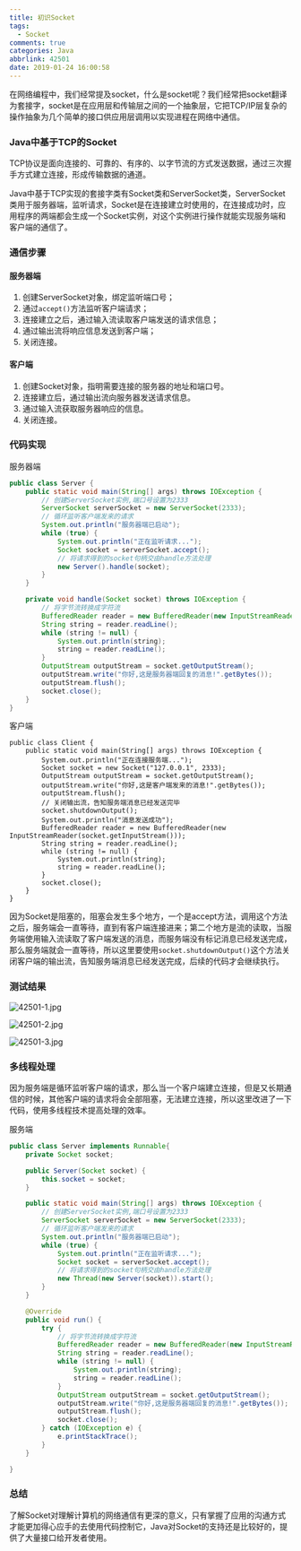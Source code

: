 ```yaml
---
title: 初识Socket
tags:
  - Socket
comments: true
categories: Java
abbrlink: 42501
date: 2019-01-24 16:00:58
---
```


在网络编程中，我们经常提及socket，什么是socket呢？我们经常把socket翻译为套接字，socket是在应用层和传输层之间的一个抽象层，它把TCP/IP层复杂的操作抽象为几个简单的接口供应用层调用以实现进程在网络中通信。

<!--more-->

### Java中基于TCP的Socket

TCP协议是面向连接的、可靠的、有序的、以字节流的方式发送数据，通过三次握手方式建立连接，形成传输数据的通道。

Java中基于TCP实现的套接字类有Socket类和ServerSocket类，ServerSocket类用于服务器端，监听请求，Socket是在连接建立时使用的，在连接成功时，应用程序的两端都会生成一个Socket实例，对这个实例进行操作就能实现服务端和客户端的通信了。

### 通信步骤

#### 服务器端

1. 创建ServerSocket对象，绑定监听端口号；
2. 通过`accept()`方法监听客户端请求；
3. 连接建立之后，通过输入流读取客户端发送的请求信息；
4. 通过输出流将响应信息发送到客户端；
5. 关闭连接。

#### 客户端

1. 创建Socket对象，指明需要连接的服务器的地址和端口号。
2. 连接建立后，通过输出流向服务器发送请求信息。
3. 通过输入流获取服务器响应的信息。
4. 关闭连接。

### 代码实现

服务器端

```java
public class Server {
    public static void main(String[] args) throws IOException {
        // 创建ServerSocket实例,端口号设置为2333
        ServerSocket serverSocket = new ServerSocket(2333);
        // 循环监听客户端发来的请求
        System.out.println("服务器端已启动");
        while (true) {
            System.out.println("正在监听请求...");
            Socket socket = serverSocket.accept();
            // 将请求得到的socket句柄交由handle方法处理
            new Server().handle(socket);
        }
    }

    private void handle(Socket socket) throws IOException {
        // 将字节流转换成字符流
        BufferedReader reader = new BufferedReader(new InputStreamReader(socket.getInputStream(), StandardCharsets.UTF_8));
        String string = reader.readLine();
        while (string != null) {
            System.out.println(string);
            string = reader.readLine();
        }
        OutputStream outputStream = socket.getOutputStream();
        outputStream.write("你好,这是服务器端回复的消息!".getBytes());
        outputStream.flush();
        socket.close();
    }
}
```

客户端

```
public class Client {
    public static void main(String[] args) throws IOException {
        System.out.println("正在连接服务端...");
        Socket socket = new Socket("127.0.0.1", 2333);
        OutputStream outputStream = socket.getOutputStream();
        outputStream.write("你好,这是客户端发来的消息!".getBytes());
        outputStream.flush();
        // 关闭输出流，告知服务端消息已经发送完毕
        socket.shutdownOutput();
        System.out.println("消息发送成功");
        BufferedReader reader = new BufferedReader(new InputStreamReader(socket.getInputStream()));
        String string = reader.readLine();
        while (string != null) {
            System.out.println(string);
            string = reader.readLine();
        }
        socket.close();
    }
}
```

因为Socket是阻塞的，阻塞会发生多个地方，一个是accept方法，调用这个方法之后，服务端会一直等待，直到有客户端连接进来；第二个地方是流的读取，当服务端使用输入流读取了客户端发送的消息，而服务端没有标记消息已经发送完成，那么服务端就会一直等待，所以这里要使用`socket.shutdownOutput()`这个方法关闭客户端的输出流，告知服务端消息已经发送完成，后续的代码才会继续执行。

### 测试结果

![42501-1.jpg](https://i.loli.net/2020/02/19/sYPrOQogTJauCHj.jpg)

![42501-2.jpg](https://i.loli.net/2020/02/19/cHAGlU3yEfKZ1gd.jpg)

![42501-3.jpg](https://i.loli.net/2020/02/19/zwoZOpIbYue69L3.jpg)

### 多线程处理

因为服务端是循环监听客户端的请求，那么当一个客户端建立连接，但是又长期通信的时候，其他客户端的请求将会全部阻塞，无法建立连接，所以这里改进了一下代码，使用多线程技术提高处理的效率。

服务端

```java
public class Server implements Runnable{
    private Socket socket;

    public Server(Socket socket) {
        this.socket = socket;
    }

    public static void main(String[] args) throws IOException {
        // 创建ServerSocket实例,端口号设置为2333
        ServerSocket serverSocket = new ServerSocket(2333);
        // 循环监听客户端发来的请求
        System.out.println("服务器端已启动");
        while (true) {
            System.out.println("正在监听请求...");
            Socket socket = serverSocket.accept();
            // 将请求得到的socket句柄交由handle方法处理
            new Thread(new Server(socket)).start();
        }
    }

    @Override
    public void run() {
        try {
            // 将字节流转换成字符流
            BufferedReader reader = new BufferedReader(new InputStreamReader(socket.getInputStream(), StandardCharsets.UTF_8));
            String string = reader.readLine();
            while (string != null) {
                System.out.println(string);
                string = reader.readLine();
            }
            OutputStream outputStream = socket.getOutputStream();
            outputStream.write("你好,这是服务器端回复的消息!".getBytes());
            outputStream.flush();
            socket.close();
        } catch (IOException e) {
            e.printStackTrace();
        }
    }

}
```

### 总结

了解Socket对理解计算机的网络通信有更深的意义，只有掌握了应用的沟通方式才能更加得心应手的去使用代码控制它，Java对Socket的支持还是比较好的，提供了大量接口给开发者使用。